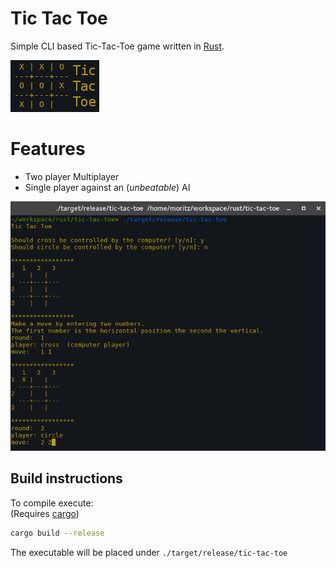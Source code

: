 # Tic Tac Toe
Simple CLI based Tic-Tac-Toe game written in [Rust](https://www.rust-lang.org).

![Logo](doc/logo.png)

# Features
- Two player Multiplayer
- Single player against an (*unbeatable*) AI

![Example](doc/example.png)

## Build instructions

To compile execute:  
(Requires [cargo](https://crates.io))
```sh
cargo build --release
```
The executable will be placed under `./target/release/tic-tac-toe`
